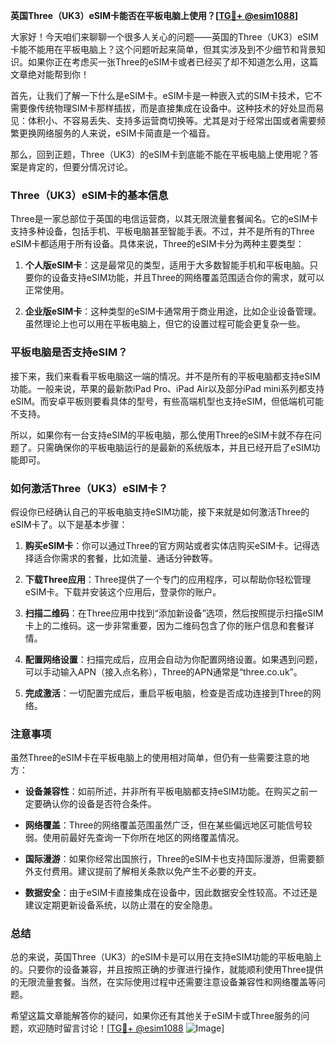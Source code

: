 **英国Three（UK3）eSIM卡能否在平板电脑上使用？[[TG💪+ @esim1088](https://t.me/s/esim1088)]**

大家好！今天咱们来聊聊一个很多人关心的问题——英国的Three（UK3）eSIM卡能不能用在平板电脑上？这个问题听起来简单，但其实涉及到不少细节和背景知识。如果你正在考虑买一张Three的eSIM卡或者已经买了却不知道怎么用，这篇文章绝对能帮到你！

首先，让我们了解一下什么是eSIM卡。eSIM卡是一种嵌入式的SIM卡技术，它不需要像传统物理SIM卡那样插拔，而是直接集成在设备中。这种技术的好处显而易见：体积小、不容易丢失、支持多运营商切换等。尤其是对于经常出国或者需要频繁更换网络服务的人来说，eSIM卡简直是一个福音。

那么，回到正题，Three（UK3）的eSIM卡到底能不能在平板电脑上使用呢？答案是肯定的，但要分情况讨论。

### Three（UK3）eSIM卡的基本信息

Three是一家总部位于英国的电信运营商，以其无限流量套餐闻名。它的eSIM卡支持多种设备，包括手机、平板电脑甚至智能手表。不过，并不是所有的Three eSIM卡都适用于所有设备。具体来说，Three的eSIM卡分为两种主要类型：

1. **个人版eSIM卡**：这是最常见的类型，适用于大多数智能手机和平板电脑。只要你的设备支持eSIM功能，并且Three的网络覆盖范围适合你的需求，就可以正常使用。

2. **企业版eSIM卡**：这种类型的eSIM卡通常用于商业用途，比如企业设备管理。虽然理论上也可以用在平板电脑上，但它的设置过程可能会更复杂一些。

### 平板电脑是否支持eSIM？

接下来，我们来看看平板电脑这一端的情况。并不是所有的平板电脑都支持eSIM功能。一般来说，苹果的最新款iPad Pro、iPad Air以及部分iPad mini系列都支持eSIM。而安卓平板则要看具体的型号，有些高端机型也支持eSIM，但低端机可能不支持。

所以，如果你有一台支持eSIM的平板电脑，那么使用Three的eSIM卡就不存在问题了。只需确保你的平板电脑运行的是最新的系统版本，并且已经开启了eSIM功能即可。

### 如何激活Three（UK3）eSIM卡？

假设你已经确认自己的平板电脑支持eSIM功能，接下来就是如何激活Three的eSIM卡了。以下是基本步骤：

1. **购买eSIM卡**：你可以通过Three的官方网站或者实体店购买eSIM卡。记得选择适合你需求的套餐，比如流量、通话分钟数等。

2. **下载Three应用**：Three提供了一个专门的应用程序，可以帮助你轻松管理eSIM卡。下载并安装这个应用后，登录你的账户。

3. **扫描二维码**：在Three应用中找到“添加新设备”选项，然后按照提示扫描eSIM卡上的二维码。这一步非常重要，因为二维码包含了你的账户信息和套餐详情。

4. **配置网络设置**：扫描完成后，应用会自动为你配置网络设置。如果遇到问题，可以手动输入APN（接入点名称），Three的APN通常是“three.co.uk”。

5. **完成激活**：一切配置完成后，重启平板电脑，检查是否成功连接到Three的网络。

### 注意事项

虽然Three的eSIM卡在平板电脑上的使用相对简单，但仍有一些需要注意的地方：

- **设备兼容性**：如前所述，并非所有平板电脑都支持eSIM功能。在购买之前一定要确认你的设备是否符合条件。
  
- **网络覆盖**：Three的网络覆盖范围虽然广泛，但在某些偏远地区可能信号较弱。使用前最好先查询一下你所在地区的网络覆盖情况。

- **国际漫游**：如果你经常出国旅行，Three的eSIM卡也支持国际漫游，但需要额外支付费用。建议提前了解相关条款以免产生不必要的开支。

- **数据安全**：由于eSIM卡直接集成在设备中，因此数据安全性较高。不过还是建议定期更新设备系统，以防止潜在的安全隐患。

### 总结

总的来说，英国Three（UK3）的eSIM卡是可以用在支持eSIM功能的平板电脑上的。只要你的设备兼容，并且按照正确的步骤进行操作，就能顺利使用Three提供的无限流量套餐。当然，在实际使用过程中还需要注意设备兼容性和网络覆盖等问题。

希望这篇文章能解答你的疑问，如果你还有其他关于eSIM卡或Three服务的问题，欢迎随时留言讨论！[[TG💪+ @esim1088](https://t.me/s/esim1088) ![Image](https://i.postimg.cc/4NQfJmqS/Snipaste-2025-05-13-00-14-12.png)]
